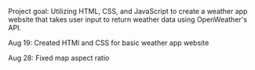 Project goal: Utilizing HTML, CSS, and JavaScript to create a weather app website that takes user input to return weather data using OpenWeather's API. 

Aug 19: Created HTMl and CSS for basic weather app website

Aug 28: Fixed map aspect ratio